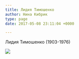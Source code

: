 ```yaml
---
title: Лидия Тимошенко
author: Нина Кибрик
type: page
date: 2017-05-08 23:11:04 +0000

---
```

Лидия Тимошенко (1903-1976)

![](/uploads/Lidija-Timoshenko.jpg)